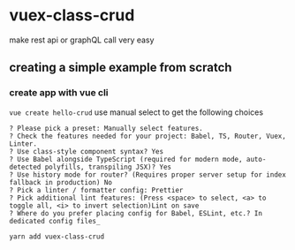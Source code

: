 # vuex-class-crud
make rest api or graphQL call very easy




## creating a simple example from scratch

### create app with vue cli
`
vue create hello-crud
`
use manual select to get the following choices 
```>
? Please pick a preset: Manually select features.
? Check the features needed for your project: Babel, TS, Router, Vuex, Linter.
? Use class-style component syntax? Yes
? Use Babel alongside TypeScript (required for modern mode, auto-detected polyfills, transpiling JSX)? Yes
? Use history mode for router? (Requires proper server setup for index fallback in production) No
? Pick a linter / formatter config: Prettier
? Pick additional lint features: (Press <space> to select, <a> to toggle all, <i> to invert selection)Lint on save
? Where do you prefer placing config for Babel, ESLint, etc.? In dedicated config files_
```

`
yarn add vuex-class-crud
`
